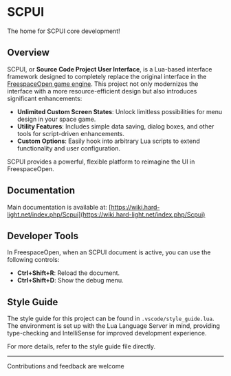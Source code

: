 # SCPUI

The home for SCPUI core development!

## Overview

SCPUI, or **Source Code Project User Interface**, is a Lua-based interface framework designed to completely replace the original interface in the [FreespaceOpen game engine](https://github.com/scp-fs2open/fs2open.github.com). This project not only modernizes the interface with a more resource-efficient design but also introduces significant enhancements:

- **Unlimited Custom Screen States**: Unlock limitless possibilities for menu design in your space game.
- **Utility Features**: Includes simple data saving, dialog boxes, and other tools for script-driven enhancements.
- **Custom Options**: Easily hook into arbitrary Lua scripts to extend functionality and user configuration.

SCPUI provides a powerful, flexible platform to reimagine the UI in FreespaceOpen.

## Documentation

Main documentation is available at:
[https://wiki.hard-light.net/index.php/Scpui](https://wiki.hard-light.net/index.php/Scpui)

## Developer Tools

In FreespaceOpen, when an SCPUI document is active, you can use the following controls:

- **Ctrl+Shift+R**: Reload the document.
- **Ctrl+Shift+D**: Show the debug menu.

## Style Guide

The style guide for this project can be found in `.vscode/style_guide.lua`. The environment is set up with the Lua Language Server in mind, providing type-checking and IntelliSense for improved development experience.

For more details, refer to the style guide file directly.

---

Contributions and feedback are welcome